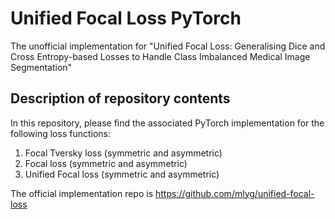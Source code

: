 # Unified Focal Loss PyTorch
The unofficial implementation for "Unified Focal Loss: Generalising Dice and Cross Entropy-based Losses to Handle Class Imbalanced Medical Image Segmentation"

## Description of repository contents
In this repository, please find the associated PyTorch implementation for the following loss functions:
1. Focal Tversky loss (symmetric and asymmetric)
2. Focal loss (symmetric and asymmetric)
3. Unified Focal loss (symmetric and asymmetric)

The official implementation repo is https://github.com/mlyg/unified-focal-loss
